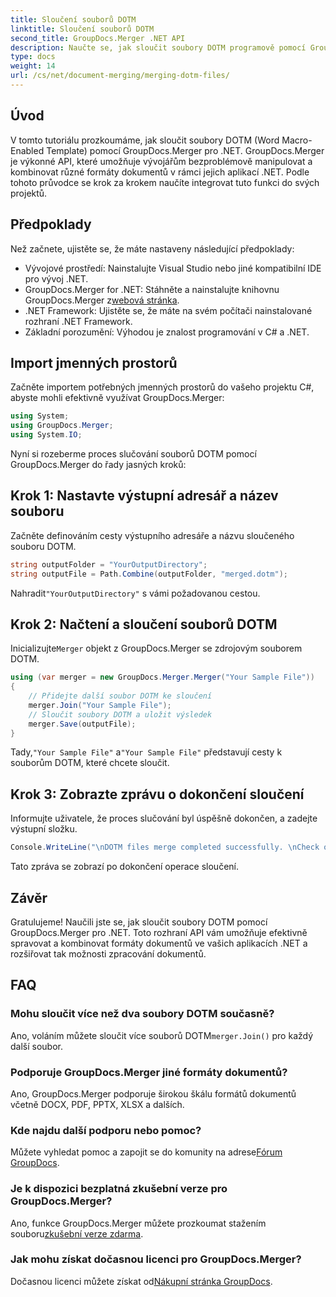 ```yaml
---
title: Sloučení souborů DOTM
linktitle: Sloučení souborů DOTM
second_title: GroupDocs.Merger .NET API
description: Naučte se, jak sloučit soubory DOTM programově pomocí GroupDocs.Merger for .NET. Tato komplexní příručka poskytuje vývojářům podrobné pokyny.
type: docs
weight: 14
url: /cs/net/document-merging/merging-dotm-files/
---
```

## Úvod
V tomto tutoriálu prozkoumáme, jak sloučit soubory DOTM (Word Macro-Enabled Template) pomocí GroupDocs.Merger pro .NET. GroupDocs.Merger je výkonné API, které umožňuje vývojářům bezproblémově manipulovat a kombinovat různé formáty dokumentů v rámci jejich aplikací .NET. Podle tohoto průvodce se krok za krokem naučíte integrovat tuto funkci do svých projektů.
## Předpoklady
Než začnete, ujistěte se, že máte nastaveny následující předpoklady:
- Vývojové prostředí: Nainstalujte Visual Studio nebo jiné kompatibilní IDE pro vývoj .NET.
-  GroupDocs.Merger for .NET: Stáhněte a nainstalujte knihovnu GroupDocs.Merger z[webová stránka](https://releases.groupdocs.com/merger/net/).
- .NET Framework: Ujistěte se, že máte na svém počítači nainstalované rozhraní .NET Framework.
- Základní porozumění: Výhodou je znalost programování v C# a .NET.

## Import jmenných prostorů
Začněte importem potřebných jmenných prostorů do vašeho projektu C#, abyste mohli efektivně využívat GroupDocs.Merger:
```csharp
using System; 
using GroupDocs.Merger;
using System.IO;
```

Nyní si rozeberme proces slučování souborů DOTM pomocí GroupDocs.Merger do řady jasných kroků:
## Krok 1: Nastavte výstupní adresář a název souboru
Začněte definováním cesty výstupního adresáře a názvu sloučeného souboru DOTM.
```csharp
string outputFolder = "YourOutputDirectory";
string outputFile = Path.Combine(outputFolder, "merged.dotm");
```
 Nahradit`"YourOutputDirectory"` s vámi požadovanou cestou.
## Krok 2: Načtení a sloučení souborů DOTM
 Inicializujte`Merger` objekt z GroupDocs.Merger se zdrojovým souborem DOTM.
```csharp
using (var merger = new GroupDocs.Merger.Merger("Your Sample File"))
{
    // Přidejte další soubor DOTM ke sloučení
    merger.Join("Your Sample File");
    // Sloučit soubory DOTM a uložit výsledek
    merger.Save(outputFile);
}
```
 Tady,`"Your Sample File"` a`"Your Sample File"` představují cesty k souborům DOTM, které chcete sloučit.
## Krok 3: Zobrazte zprávu o dokončení sloučení
Informujte uživatele, že proces slučování byl úspěšně dokončen, a zadejte výstupní složku.
```csharp
Console.WriteLine("\nDOTM files merge completed successfully. \nCheck output in {0}", outputFolder);
```
Tato zpráva se zobrazí po dokončení operace sloučení.

## Závěr
Gratulujeme! Naučili jste se, jak sloučit soubory DOTM pomocí GroupDocs.Merger pro .NET. Toto rozhraní API vám umožňuje efektivně spravovat a kombinovat formáty dokumentů ve vašich aplikacích .NET a rozšiřovat tak možnosti zpracování dokumentů.

## FAQ
### Mohu sloučit více než dva soubory DOTM současně?
 Ano, voláním můžete sloučit více souborů DOTM`merger.Join()` pro každý další soubor.
### Podporuje GroupDocs.Merger jiné formáty dokumentů?
Ano, GroupDocs.Merger podporuje širokou škálu formátů dokumentů včetně DOCX, PDF, PPTX, XLSX a dalších.
### Kde najdu další podporu nebo pomoc?
 Můžete vyhledat pomoc a zapojit se do komunity na adrese[Fórum GroupDocs](https://forum.groupdocs.com/c/merger/32).
### Je k dispozici bezplatná zkušební verze pro GroupDocs.Merger?
 Ano, funkce GroupDocs.Merger můžete prozkoumat stažením souboru[zkušební verze zdarma](https://releases.groupdocs.com/).
### Jak mohu získat dočasnou licenci pro GroupDocs.Merger?
 Dočasnou licenci můžete získat od[Nákupní stránka GroupDocs](https://purchase.groupdocs.com/temporary-license/).
